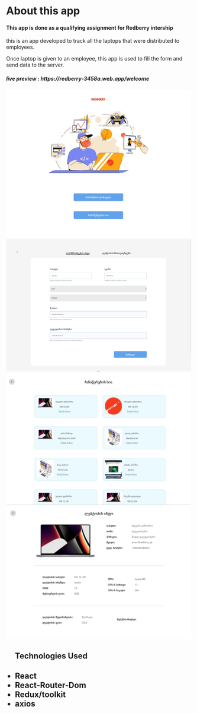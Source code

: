 
<h1> About this app </h1>

 <h4> This app is done as a qualifying assignment for Redberry intership </h4>
 <p> this is an app developed to track all the laptops that were distributed to employees. </p>
  <p> Once laptop is given to an employee, this app is used to fill the form and send data to the server. </p>
 <h5> live preview : https://redberry-3458a.web.app/welcome </h5>
<p float="left">
  <img src="/public/preview.jpg" width="500" />
  <img src="/public/preview_2.jpg" width="500" /> 
  <img src="/public/preview_3.jpg" width="500" />
  <img src="/public/preview_4.jpg" width="500" />
</p>


  <ul> <h2> Technologies Used <h2>
    <li>React</li>
     <li>React-Router-Dom </li>
     <li>Redux/toolkit </li>
 <li> axios </li>
 
  
  </ul>
